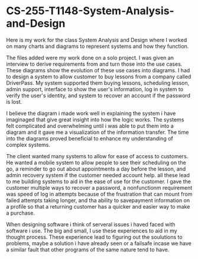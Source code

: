 # CS-255-T1148-System-Analysis-and-Design
Here is my work for the class System Analysis and Design where I worked on many charts and diagrams to represent systems and how they function.

The files added were my work done on a solo project. I was given an interview to derive requirements from and turn those into the use cases. These diagrams show the evolution of these use cases into diagrams. I had to design a system to allow customer to buy lessons from a company called DriverPass. My system supported them buying lessons, scheduling lesson, admin support, interface to show the user's information, log in system to verify the user's identity, and system to recover an account if the password is lost.

I believe the diagram i made work well in explaining the system i have imaginaged that give great insight into how the logic works. The systems felt complicated and overwhelming until i was able to put them into a diagram and it gave me a visualization of the information transfer. The time into the diagrams proved beneficial to enhance my understanding of complex systems.

The client wanted many systems to allow for ease of access to customers. He wanted a mobile system to allow people to see their scheduling on the go, a reminder to go out about appointments a day before the lesson, and admin recovery system if the customer needed account help. all these lead to me building systems to aid in the ease of use for the customer. I gave the customer multiple ways to recover a password, a nonfunctionm requirement was speed of log in attempts because of the frustration that can mount from failed attempts taking longer, and tha ability to savepayment information on a profile so that a returning customer has a quicker and easier way to make a purchase.

When designing software i think of serveral issues i haved faced with software i use. The big and small, I use these experiences to aid in my thought process. These experience lead to figuring out the soulutions to problems, maybe a solution i have already seen or a failsafe incase we have a similar fault that other programs of the same nature tend to have.
